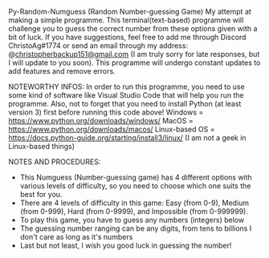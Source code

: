 Py-Random-Numguess (Random Number-guessing Game)
My attempt at making a simple programme. This terminal(text-based) programme will challenge you to guess the correct number from these options given with a bit of luck. 
If you have suggestions, feel free to add me through Discord ChristoAg#1774 or send an email through my address: @christopherbackup151@gmail.com (I am truly sorry for late responses, but I will update to you soon). This programme will undergo constant updates to add features and remove errors.

NOTEWORTHY INFOS:
In order to run this programme, you need to use some kind of software like Visual Studio Code that will help you run the programme. 
Also, not to forget that you need to install Python (at least version 3) first before running this code above!
Windows = https://www.python.org/downloads/windows/
MacOS = https://www.python.org/downloads/macos/
Linux-based OS = https://docs.python-guide.org/starting/install3/linux/ (I am not a geek in Linux-based things)

NOTES AND PROCEDURES:
- This Numguess (Number-guessing game) has 4 different options with various levels of difficulty, so you need to choose which one suits the best for you.
- There are 4 levels of difficulty in this game: Easy (from 0-9), Medium (from 0-999), Hard (from 0-9999), and Impossible (from 0-999999).
- To play this game, you have to guess any numbers (integers) below
- The guessing number ranging can be any digits, from tens to billions I don't care as long as it's numbers
- Last but not least, I wish you good luck in guessing the number!
